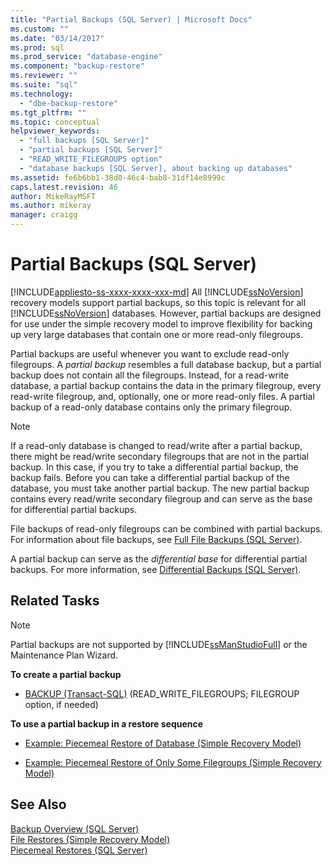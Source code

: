 ```yaml
---
title: "Partial Backups (SQL Server) | Microsoft Docs"
ms.custom: ""
ms.date: "03/14/2017"
ms.prod: sql
ms.prod_service: "database-engine"
ms.component: "backup-restore"
ms.reviewer: ""
ms.suite: "sql"
ms.technology: 
  - "dbe-backup-restore"
ms.tgt_pltfrm: ""
ms.topic: conceptual
helpviewer_keywords: 
  - "full backups [SQL Server]"
  - "partial backups [SQL Server]"
  - "READ_WRITE_FILEGROUPS option"
  - "database backups [SQL Server], about backing up databases"
ms.assetid: fe6b6bb1-38d0-46c4-bab8-31df14e8999c
caps.latest.revision: 46
author: MikeRayMSFT
ms.author: mikeray
manager: craigg
---
```

# Partial Backups (SQL Server)
[!INCLUDE[appliesto-ss-xxxx-xxxx-xxx-md](../../includes/appliesto-ss-xxxx-xxxx-xxx-md.md)]
  All [!INCLUDE[ssNoVersion](../../includes/ssnoversion-md.md)] recovery models support partial backups, so this topic is relevant for all [!INCLUDE[ssNoVersion](../../includes/ssnoversion-md.md)] databases. However, partial backups are designed for use under the simple recovery model to improve flexibility for backing up very large databases that contain one or more read-only filegroups.  
  
 Partial backups are useful whenever you want to exclude read-only filegroups. A *partial backup* resembles a full database backup, but a partial backup does not contain all the filegroups. Instead, for a read-write database, a partial backup contains the data in the primary filegroup, every read-write filegroup, and, optionally, one or more read-only files. A partial backup of a read-only database contains only the primary filegroup.  
  
> [!NOTE]  
>  If a read-only database is changed to read/write after a partial backup, there might be read/write secondary filegroups that are not in the partial backup. In this case, if you try to take a differential partial backup, the backup fails. Before you can take a differential partial backup of the database, you must take another partial backup. The new partial backup contains every read/write secondary filegroup and can serve as the base for differential partial backups.  
  
 File backups of read-only filegroups can be combined with partial backups. For information about file backups, see [Full File Backups &#40;SQL Server&#41;](../../relational-databases/backup-restore/full-file-backups-sql-server.md).  
  
 A partial backup can serve as the *differential base* for differential partial backups. For more information, see [Differential Backups &#40;SQL Server&#41;](../../relational-databases/backup-restore/differential-backups-sql-server.md).  
  
##  <a name="RelatedTasks"></a> Related Tasks  
  
> [!NOTE]  
>  Partial backups are not supported by [!INCLUDE[ssManStudioFull](../../includes/ssmanstudiofull-md.md)] or the Maintenance Plan Wizard.  
  
 **To create a partial backup**  
  
-   [BACKUP &#40;Transact-SQL&#41;](../../t-sql/statements/backup-transact-sql.md) (READ_WRITE_FILEGROUPS; FILEGROUP option, if needed)  
  
 **To use a partial backup in a restore sequence**  
  
-   [Example: Piecemeal Restore of Database &#40;Simple Recovery Model&#41;](../../relational-databases/backup-restore/example-piecemeal-restore-of-database-simple-recovery-model.md)  
  
-   [Example: Piecemeal Restore of Only Some Filegroups &#40;Simple Recovery Model&#41;](../../relational-databases/backup-restore/example-piecemeal-restore-of-only-some-filegroups-simple-recovery-model.md)  
  
## See Also  
 [Backup Overview &#40;SQL Server&#41;](../../relational-databases/backup-restore/backup-overview-sql-server.md)   
 [File Restores &#40;Simple Recovery Model&#41;](../../relational-databases/backup-restore/file-restores-simple-recovery-model.md)   
 [Piecemeal Restores &#40;SQL Server&#41;](../../relational-databases/backup-restore/piecemeal-restores-sql-server.md)  
  
  
